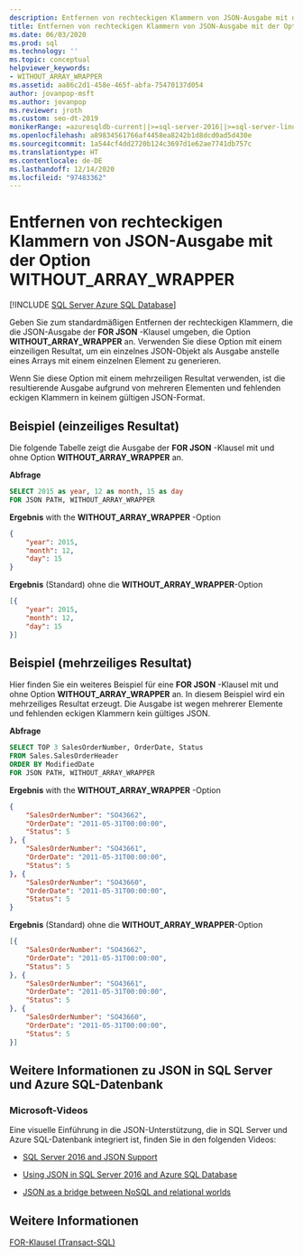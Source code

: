 ```yaml
---
description: Entfernen von rechteckigen Klammern von JSON-Ausgabe mit der Option WITHOUT_ARRAY_WRAPPER
title: Entfernen von rechteckigen Klammern von JSON-Ausgabe mit der Option WITHOUT_ARRAY_WRAPPER
ms.date: 06/03/2020
ms.prod: sql
ms.technology: ''
ms.topic: conceptual
helpviewer_keywords:
- WITHOUT_ARRAY_WRAPPER
ms.assetid: aa86c2d1-458e-465f-abfa-75470137d054
author: jovanpop-msft
ms.author: jovanpop
ms.reviewer: jroth
ms.custom: seo-dt-2019
monikerRange: =azuresqldb-current||>=sql-server-2016||>=sql-server-linux-2017||=azuresqldb-mi-current
ms.openlocfilehash: a89834561766af4458ea8242b1d8dcd0ad5d430e
ms.sourcegitcommit: 1a544cf4dd2720b124c3697d1e62ae7741db757c
ms.translationtype: HT
ms.contentlocale: de-DE
ms.lasthandoff: 12/14/2020
ms.locfileid: "97483362"
---
```

# <a name="remove-square-brackets-from-json---without_array_wrapper-option"></a>Entfernen von rechteckigen Klammern von JSON-Ausgabe mit der Option WITHOUT_ARRAY_WRAPPER
[!INCLUDE [SQL Server Azure SQL Database](../../includes/applies-to-version/sqlserver2016-asdb.md)]

Geben Sie zum standardmäßigen Entfernen der rechteckigen Klammern, die die JSON-Ausgabe der **FOR JSON** -Klausel umgeben, die Option **WITHOUT_ARRAY_WRAPPER** an. Verwenden Sie diese Option mit einem einzeiligen Resultat, um ein einzelnes JSON-Objekt als Ausgabe anstelle eines Arrays mit einem einzelnen Element zu generieren.

Wenn Sie diese Option mit einem mehrzeiligen Resultat verwenden, ist die resultierende Ausgabe aufgrund von mehreren Elementen und fehlenden eckigen Klammern in keinem gültigen JSON-Format.  
  
## <a name="example-single-row-result"></a>Beispiel (einzeiliges Resultat)  
Die folgende Tabelle zeigt die Ausgabe der **FOR JSON** -Klausel mit und ohne Option **WITHOUT_ARRAY_WRAPPER** an.  
  
 **Abfrage**  
  
```sql  
SELECT 2015 as year, 12 as month, 15 as day  
FOR JSON PATH, WITHOUT_ARRAY_WRAPPER 
```  

 **Ergebnis** with the **WITHOUT_ARRAY_WRAPPER** -Option  
  
```json  
{
    "year": 2015,
    "month": 12,
    "day": 15
} 
```  
  
 **Ergebnis** (Standard) ohne die **WITHOUT_ARRAY_WRAPPER**-Option  
  
```json  
[{
    "year": 2015,
    "month": 12,
    "day": 15
}]
```  

## <a name="example-multiple-row-result"></a>Beispiel (mehrzeiliges Resultat)
Hier finden Sie ein weiteres Beispiel für eine **FOR JSON** -Klausel mit und ohne Option **WITHOUT_ARRAY_WRAPPER** an. In diesem Beispiel wird ein mehrzeiliges Resultat erzeugt. Die Ausgabe ist wegen mehrerer Elemente und fehlenden eckigen Klammern kein gültiges JSON.
  
 **Abfrage**  
  
```sql  
SELECT TOP 3 SalesOrderNumber, OrderDate, Status  
FROM Sales.SalesOrderHeader  
ORDER BY ModifiedDate  
FOR JSON PATH, WITHOUT_ARRAY_WRAPPER 
```  
  
 **Ergebnis** with the **WITHOUT_ARRAY_WRAPPER** -Option  
  
```json  
{
    "SalesOrderNumber": "SO43662",
    "OrderDate": "2011-05-31T00:00:00",
    "Status": 5
}, {
    "SalesOrderNumber": "SO43661",
    "OrderDate": "2011-05-31T00:00:00",
    "Status": 5
}, {
    "SalesOrderNumber": "SO43660",
    "OrderDate": "2011-05-31T00:00:00",
    "Status": 5
} 
```  
  
 **Ergebnis** (Standard) ohne die **WITHOUT_ARRAY_WRAPPER**-Option  
  
```json  
[{
    "SalesOrderNumber": "SO43662",
    "OrderDate": "2011-05-31T00:00:00",
    "Status": 5
}, {
    "SalesOrderNumber": "SO43661",
    "OrderDate": "2011-05-31T00:00:00",
    "Status": 5
}, {
    "SalesOrderNumber": "SO43660",
    "OrderDate": "2011-05-31T00:00:00",
    "Status": 5
}]
```  

## <a name="learn-more-about-json-in-sql-server-and-azure-sql-database"></a>Weitere Informationen zu JSON in SQL Server und Azure SQL-Datenbank  
  
### <a name="microsoft-videos"></a>Microsoft-Videos

Eine visuelle Einführung in die JSON-Unterstützung, die in SQL Server und Azure SQL-Datenbank integriert ist, finden Sie in den folgenden Videos:

-   [SQL Server 2016 and JSON Support](https://channel9.msdn.com/Shows/Data-Exposed/SQL-Server-2016-and-JSON-Support)

-   [Using JSON in SQL Server 2016 and Azure SQL Database](https://channel9.msdn.com/Shows/Data-Exposed/Using-JSON-in-SQL-Server-2016-and-Azure-SQL-Database)

-   [JSON as a bridge between NoSQL and relational worlds](https://channel9.msdn.com/events/DataDriven/SQLServer2016/JSON-as-a-bridge-betwen-NoSQL-and-relational-worlds)
  
## <a name="see-also"></a>Weitere Informationen  
 [FOR-Klausel &#40;Transact-SQL&#41;](../../t-sql/queries/select-for-clause-transact-sql.md)  
  
  
